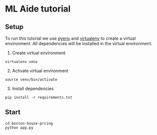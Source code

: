 # ML Aide tutorial

## Setup

To run this tutorial we use [pyenv](https://github.com/pyenv/pyenv) and 
[virtualenv](https://virtualenv.pypa.io/en/latest/) to create a virtual 
environment. All dependencies will be installed in the virtual environment.

1. Create virtual environment
```
virtualenv venv
```

2. Activate virtual environment
```
source venv/bin/activate
```

3. Install dependencies
```
pip install -r requirements.txt
```

## Start
```
cd boston-house-prcing
python app.py
```